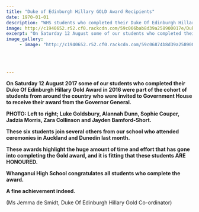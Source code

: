```yaml
---
title: "Duke of Edinburgh Hillary GOLD Award Recipients"
date: 1970-01-01
description: "WHS students who completed their Duke Of Edinburgh Hillary Gold Award in 2016 were invited to Government House..."
image: http://c1940652.r52.cf0.rackcdn.com/59c066bab8d39a258900017e/Duke-of-Ed-GOLD-winners-2017.jpg
excerpt: "On Saturday 12 August some of our students who completed their Duke Of Edinburgh Hillary Gold Award in 2016 were part of the cohort of students from around the country who were invited to Government House to receive their award from the Governor General."
image_gallery:
     - image: "http://c1940652.r52.cf0.rackcdn.com/59c06874b8d39a2589000182/Photo-smailler-recieving-award-in-Wellington-Aug-2017.jpg"
    
    
    
    
---
```


<p><strong>On Saturday 12 August 2017 some of our students who completed their Duke Of Edinburgh Hillary Gold Award in 2016 were part of the cohort of students from around the country who were invited to Government House to receive their award from the Governor General.</strong><br /><strong></strong></p>
<p><strong>PHOTO: Left to right; Luke Goldsbury, Alannah Dunn, Sophie Couper, Jadzia Morris, Zara Collinson and Jayden Bamford-Short.</strong></p>
<p><strong>These six students join several others from our school who attended ceremonies in Auckland and Dunedin last month.</strong></p>
<p><strong>These awards highlight the huge amount of time and effort that has gone into completing the Gold award, and it is fitting that these students ARE HONOURED. </strong></p>
<p><strong>Whanganui High School congratulates all students who complete the award. </strong></p>
<p><strong>A fine achievement indeed.</strong></p>
<p>(Ms Jemma de Smidt, <span>Duke Of Edinburgh Hillary Gold</span>&nbsp;Co-ordinator)</p>

